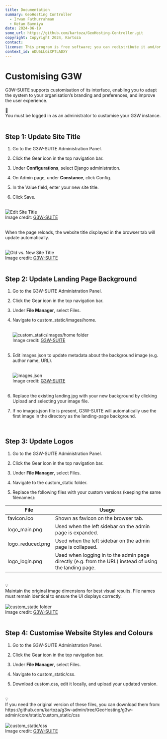 ```yaml
---
title: Documentation
summary: GeoHosting Controller
  - Irwan Fathurrahman
  - Ketan Bamniya
date: 2024-06-19
some_url: https://github.com/kartoza/GeoHosting-Controller.git
copyright: Copyright 2024, Kartoza
contact:
license: This program is free software; you can redistribute it and/or modify it under the terms of the GNU Affero General Public License as published by the Free Software Foundation; either version 3 of the License, or (at your option) any later version.
context_id: nDU6LLGiXPTLADXY
---
```


# Customising G3W

G3W-SUITE supports customisation of its interface, enabling you to adapt the system to your organisation’s branding and preferences, and improve the user experience.

<div class="alert alert-note">
  <div class="alert-icon">📝</div>
  <div class="alert-text">
    You must be logged in as an administrator to customise your G3W instance.
  </div>
</div>

<br>

## Step 1: Update Site Title

1. Go to the G3W-SUITE <span class="ui-page-label">Administration Panel</span>.

2. Click the <span class="ui-generic-label">Gear</span> icon in the top navigation bar.

3. Under **Configurations**, select <span class="ui-generic-label">Django administration</span>.

4. On Admin page, under **Constance**, click <span class="ui-generic-label">Config</span>.

5. In the <span class="ui-filename">Value</span> field, enter your new site title.

6. Click <span class="ui-generic-label">Save</span>.

<br>

<div class="image-with-caption">
  <img src="../../img/g3w-img-50.png" alt="Edit Site Title">
  <div class="caption">
    Image credit: <a href="https://g3wsuite.it/en/g3w-suite-publish-qgis-projects/" target="_blank">G3W-SUITE</a>
  </div>
</div>

<br>

When the page reloads, the website title displayed in the browser tab will update automatically.

<br>

<div class="image-with-caption">
  <img src="../../img/g3w-img-51.png" alt="Old vs. New Site Title">
  <div class="caption">
    Image credit: <a href="https://g3wsuite.it/en/g3w-suite-publish-qgis-projects/" target="_blank">G3W-SUITE</a>
  </div>
</div>

<br>

## Step 2: Update Landing Page Background

1. Go to the G3W-SUITE <span class="ui-page-label">Administration Panel</span>.

2. Click the <span class="ui-generic-label">Gear</span> icon in the top navigation bar.

3. Under **File Manager**, select <span class="ui-generic-label">Files</span>.

4. Navigate to <span class="ui-filename">custom_static/images/home</span>.

    <br>

    <div class="image-with-caption">
    <img src="../../img/g3w-img-52.png" alt="custom_static/images/home folder">
    <div class="caption">
        Image credit: <a href="https://g3wsuite.it/en/g3w-suite-publish-qgis-projects/" target="_blank">G3W-SUITE</a>
    </div>
    </div>

    <br>

5. Edit <span class="ui-filename">images.json</span> to update metadata about the background image (e.g. author name, URL).

    <br>

    <div class="image-with-caption">
    <img src="../../img/g3w-img-53.png" alt="images.json">
    <div class="caption">
        Image credit: <a href="https://g3wsuite.it/en/g3w-suite-publish-qgis-projects/" target="_blank">G3W-SUITE</a>
    </div>
    </div>

    <br>

6. Replace the existing <span class="ui-filename">landing.jpg</span> with your new background by clicking <span class="ui-generic-label">Upload</span> and selecting your image file.

7. If no <span class="ui-filename">images.json</span> file is present, G3W-SUITE will automatically use the first image in the directory as the landing-page background.

<br>

## Step 3: Update Logos

1. Go to the G3W-SUITE <span class="ui-page-label">Administration Panel</span>.

2. Click the <span class="ui-generic-label">Gear</span> icon in the top navigation bar.

3. Under **File Manager**, select <span class="ui-generic-label">Files</span>.

4. Navigate to the <span class="ui-filename">custom_static</span> folder.

5. Replace the following files with your custom versions (keeping the same filenames):

<table class="my-table-style">
  <thead>
    <tr>
      <th>File</th>
      <th>Usage</th>
    </tr>
  </thead>
  <tbody>
    <tr>
      <td>favicon.ico</td>
      <td>Shown as favicon on the browser tab.</td>
    </tr>
    <tr>
      <td>logo_main.png</td>
      <td>Used when the left sidebar on the admin page is expanded.</td>
    </tr>
    <tr>
      <td>logo_reduced.png</td>
      <td>Used when the left sidebar on the admin page is collapsed.</td>
    </tr>
    <tr>
      <td>logo_login.png</td>
      <td>Used when logging in to the admin page directly (e.g. from the URL) instead of using the landing page.</td>
    </tr>
  </tbody>
</table>

<br>

<div class="alert alert-hint">
  <div class="alert-icon">💡</div>
  <div class="alert-text">
    Maintain the original image dimensions for best visual results. File names must remain identical to ensure the UI displays correctly.
  </div>
</div>

<br>

<div class="image-with-caption">
  <img src="../../img/g3w-img-54.png" alt="custom_static folder">
  <div class="caption">
    Image credit: <a href="https://g3wsuite.it/en/g3w-suite-publish-qgis-projects/" target="_blank">G3W-SUITE</a>
  </div>
</div>

<br>

## Step 4: Customise Website Styles and Colours

1. Go to the G3W-SUITE <span class="ui-page-label">Administration Panel</span>.

2. Click the <span class="ui-generic-label">Gear</span> icon in the top navigation bar.

3. Under **File Manager**, select <span class="ui-generic-label">Files</span>.

4. Navigate to <span class="ui-filename">custom_static/css</span>.

5. Download <span class="ui-filename">custom.css</span>, edit it locally, and upload your updated version.

<br>

<div class="alert alert-hint">
  <div class="alert-icon">💡</div>
  <div class="alert-text">
    If you need the original version of these files, you can download them from: https://github.com/kartoza/g3w-admin/tree/GeoHosting/g3w-admin/core/static/custom_static/css
  </div>
</div>

<br>

<div class="image-with-caption">
  <img src="../../img/g3w-img-55.png" alt="custom_static/css">
  <div class="caption">
    Image credit: <a href="https://g3wsuite.it/en/g3w-suite-publish-qgis-projects/" target="_blank">G3W-SUITE</a>
  </div>
</div>

<br>
